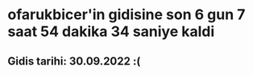 # ofarukbicer'in gidisine son 6 gun 7 saat 54 dakika 34 saniye kaldi

## Gidis tarihi: 30.09.2022 :(
